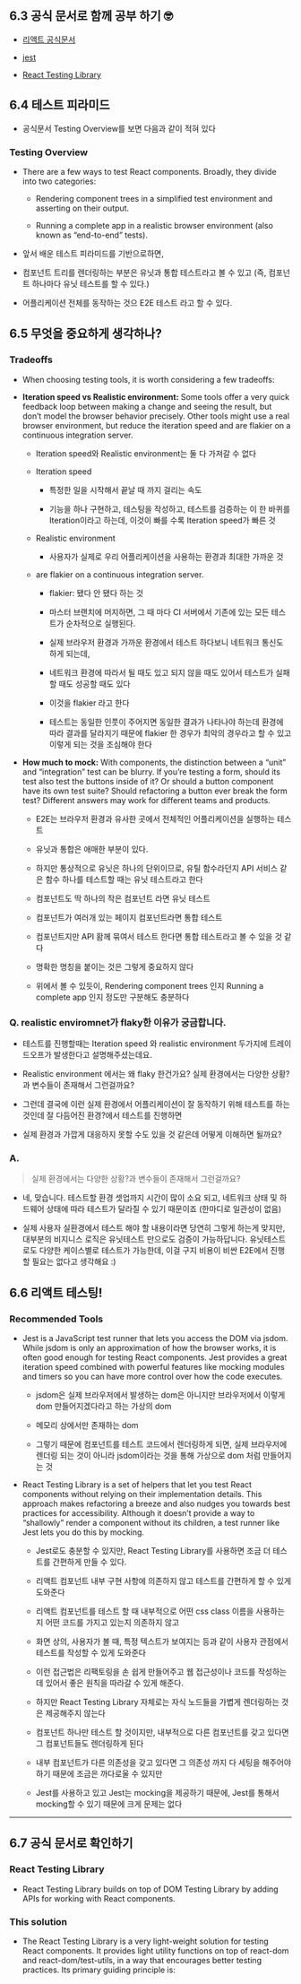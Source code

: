 ## 6.3 공식 문서로 함께 공부 하기 🤓

- [리액트 공식문서](https://reactjs.org/docs/testing.html)

- [jest](https://jestjs.io/)

- [React Testing Library](https://testing-library.com/docs/react-testing-library/intro/)

## 6.4 테스트 피라미드

- 공식문서 Testing Overview를 보면 다음과 같이 적혀 있다

### Testing Overview

- There are a few ways to test React components. Broadly, they divide into two categories:

  - Rendering component trees in a simplified test environment and asserting on their output.

  - Running a complete app in a realistic browser environment (also known as “end-to-end” tests).

- 앞서 배운 테스트 피라미드를 기반으로하면,

- 컴포넌트 트리를 렌더링하는 부분은 유닛과 통합 테스트라고 볼 수 있고 (즉, 컴포넌트 하나마다 유닛 테스트를 할 수 있다.)

- 어플리케이션 전체를 동작하는 것으 E2E 테스트 라고 할 수 있다.

## 6.5 무엇을 중요하게 생각하나?

### Tradeoffs

- When choosing testing tools, it is worth considering a few tradeoffs:

- **Iteration speed vs Realistic environment:** Some tools offer a very quick feedback loop between making a change and seeing the result, but don’t model the browser behavior precisely. Other tools might use a real browser environment, but reduce the iteration speed and are flakier on a continuous integration server.

  - Iteration speed와 Realistic environment는 둘 다 가져갈 수 없다

  - Iteration speed

    - 특정한 일을 시작해서 끝날 때 까지 걸리는 속도

    - 기능을 하나 구현하고, 테스팅을 작성하고, 테스트를 검증하는 이 한 바퀴를 Iteration이라고 하는데, 이것이 빠를 수록 Iteration speed가 빠른 것

  - Realistic environment

    - 사용자가 실제로 우리 어플리케이션을 사용하는 환경과 최대한 가까운 것

  - are flakier on a continuous integration server.

    - flakier: 됐다 안 됐다 하는 것

    - 마스터 브랜치에 머지하면, 그 때 마다 CI 서버에서 기존에 있는 모든 테스트가 순차적으로 실행된다.

    - 실제 브라우저 환경과 가까운 환경에서 테스트 하다보니 네트워크 통신도 하게 되는데,

    - 네트워크 환경에 따라서 될 때도 있고 되지 않을 때도 있어서 테스트가 실패할 때도 성공할 때도 있다

    - 이것을 flakier 라고 한다

    - 테스트는 동일한 인풋이 주어지면 동일한 결과가 나타나야 하는데 환경에 따라 결과를 달라지기 때문에 flakier 한 경우가 최악의 경우라고 할 수 있고 이렇게 되는 것을 조심해야 한다

- **How much to mock:** With components, the distinction between a “unit” and “integration” test can be blurry. If you’re testing a form, should its test also test the buttons inside of it? Or should a button component have its own test suite? Should refactoring a button ever break the form test?
  Different answers may work for different teams and products.

  - E2E는 브라우저 환경과 유사한 곳에서 전체적인 어플리케이션을 실행하는 테스트

  - 유닛과 통합은 애매한 부분이 있다.

  - 하지만 통상적으로 유닛은 하나의 단위이므로, 유틸 함수라던지 API 서비스 같은 함수 하나를 테스트할 때는 유닛 테스트라고 한다

  - 컴포넌트도 딱 하나의 작은 컴포넌트 라면 유닛 테스트

  - 컴포넌트가 여러개 있는 페이지 컴포넌트라면 통합 테스트

  - 컴포넌트지만 API 홤께 묶여서 테스트 한다면 통합 테스트라고 볼 수 있을 것 같다

  - 명확한 명칭을 붙이는 것은 그렇게 중요하지 않다

  - 위에서 볼 수 있듯이, Rendering component trees 인지 Running a complete app 인지 정도만 구분해도 충분하다

### Q. realistic enviromnet가 flaky한 이유가 궁금합니다.

- 테스트를 진행할때는 Iteration speed 와 realistic environment 두가지에 트레이드오프가 발생한다고 설명해주셨는데요.

- Realistic environment 에서는 왜 flaky 한건가요? 실제 환경에서는 다양한 상황?과 변수들이 존재해서 그런걸까요?

- 그런데 결국에 이런 실제 환경에서 어플리케이션이 잘 동작하기 위해 테스트를 하는 것인데 잘 다듬어진 환경?에서 테스트를 진행하면

- 실제 환경과 가깝게 대응하지 못할 수도 있을 것 같은데 어떻게 이해하면 될까요?

### A.

> 실제 환경에서는 다양한 상황?과 변수들이 존재해서 그런걸까요?

- 네, 맞습니다. 테스트할 환경 셋업까지 시간이 많이 소요 되고, 네트워크 상태 및 하드웨어 상태에 따라 테스트가 달라질 수 있기 때문이죠 (한마디로 일관성이 없음)

- 실제 사용자 실환경에서 테스트 해야 할 내용이라면 당연히 그렇게 하는게 맞지만, 대부분의 비지니스 로직은 유닛테스트 만으로도 검증이 가능하답니다. 유닛테스트로도 다양한 케이스별로 테스트가 가능한데, 이걸 구지 비용이 비싼 E2E에서 진행할 필요는 없다고 생각해요 :)

## 6.6 리액트 테스팅!

### Recommended Tools

- Jest is a JavaScript test runner that lets you access the DOM via jsdom. While jsdom is only an approximation of how the browser works, it is often good enough for testing React components. Jest provides a great iteration speed combined with powerful features like mocking modules and timers so you can have more control over how the code executes.

  - jsdom은 실제 브라우저에서 발생하는 dom은 아니지만 브라우저에서 이렇게 dom 만들어지겠다라고 하는 가상의 dom

  - 메모리 상에서만 존재하는 dom

  - 그렇기 때문에 컴포넌트를 테스트 코드에서 렌더링하게 되면, 실제 브라우저에 렌더링 되는 것이 아니라 jsdom이라는 것을 통해 가상으로 dom 처럼 만들어지는 것

- React Testing Library is a set of helpers that let you test React components without relying on their implementation details. This approach makes refactoring a breeze and also nudges you towards best practices for accessibility. Although it doesn’t provide a way to “shallowly” render a component without its children, a test runner like Jest lets you do this by mocking.

  - Jest로도 충분할 수 있지만, React Testing Library를 사용하면 조금 더 테스트를 간편하게 만들 수 있다.

  - 리액트 컴포넌트 내부 구현 사항에 의존하지 않고 테스트를 간편하게 할 수 있게 도와준다

  - 리액트 컴포넌트를 테스트 할 때 내부적으로 어떤 css class 이름을 사용하는지 어떤 코드를 가지고 있는지 의존하지 않고

  - 화면 상의, 사용자가 볼 때, 특정 텍스트가 보여지는 등과 같이 사용자 관점에서 테스트를 작성할 수 있게 도와준다

  - 이런 접근법은 리팩토링을 손 쉽게 만들어주고 웹 접근성이나 코드를 작성하는데 있어서 좋은 원칙을 따라갈 수 있게 해준다.

  - 하지만 React Testing Library 자체로는 자식 노드들을 가볍게 렌더링하는 것은 제공해주지 않는다

  - 컴포넌트 하나만 테스트 할 것이지만, 내부적으로 다른 컴포넌트를 갖고 있다면 그 컴포넌트들도 렌더링하게 된다

  - 내부 컴포넌트가 다른 의존성을 갖고 있다면 그 의존성 까지 다 세팅을 해주어야 하기 때문에 조금은 까다로울 수 있지만

  - Jest를 사용하고 있고 Jest는 mocking을 제공하기 때문에, Jest를 통해서 mocking할 수 있기 때문에 크게 문제는 없다

---

## 6.7 공식 문서로 확인하기

### React Testing Library

- React Testing Library builds on top of DOM Testing Library by adding APIs for working with React components.

### This solution

- The React Testing Library is a very light-weight solution for testing React components. It provides light utility functions on top of react-dom and react-dom/test-utils, in a way that encourages better testing practices. Its primary guiding principle is:
